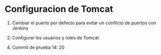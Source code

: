 # Configuracion de Tomcat

1. Cambiar el puerto por defecto para evitar un conflicto de puertos con Jenkins

   <Connector port="9191" protocol="HTTP/1.1"
               connectionTimeout="20000"
               redirectPort="8443" />

3. Configurar los usuarios y roles de Tomcat

 <role rolename="tomcat"/>
  <role rolename="manager-gui"/>
  <user username="admin" password="admin" roles="manager-gui"/>
  <user username="deployer" password="jenkins" roles="manager-script"/>


4. Commit de prueba 14: 20
